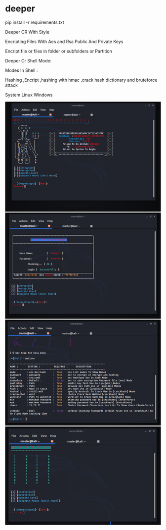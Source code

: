# deeper


pip install -r requirements.txt


Deeper CR With Style 


Encripting Files With Aes and Rsa Public And Private Keys 


Encript file or files in folder or subfolders or Partition


Deeper Cr Shell Mode:

Modes In Shell :

Hashing ,Encript ,hashing with hmac ,crack hash dictionary and bruteforce attack

System
Linux Windows 

<img src="scrren/s1.png">
<img src="scrren/s2.png">
<img src="scrren/s3.png">
<img src="scrren/s4.png">




